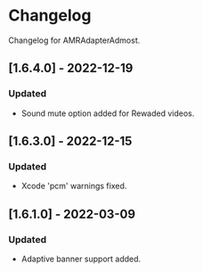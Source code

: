 # Changelog

Changelog for AMRAdapterAdmost. 

## [1.6.4.0] - 2022-12-19
### Updated
- Sound mute option added for Rewaded videos.

## [1.6.3.0] - 2022-12-15
### Updated
- Xcode 'pcm' warnings fixed.

## [1.6.1.0] - 2022-03-09
### Updated
- Adaptive banner support added.

